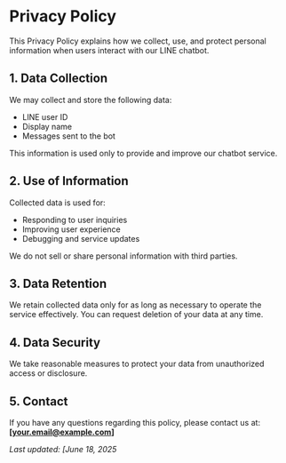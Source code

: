 # Privacy Policy

This Privacy Policy explains how we collect, use, and protect personal information when users interact with our LINE chatbot.

## 1. Data Collection

We may collect and store the following data:
- LINE user ID
- Display name
- Messages sent to the bot

This information is used only to provide and improve our chatbot service.

## 2. Use of Information

Collected data is used for:
- Responding to user inquiries
- Improving user experience
- Debugging and service updates

We do not sell or share personal information with third parties.

## 3. Data Retention

We retain collected data only for as long as necessary to operate the service effectively. You can request deletion of your data at any time.

## 4. Data Security

We take reasonable measures to protect your data from unauthorized access or disclosure.

## 5. Contact

If you have any questions regarding this policy, please contact us at:  
**[your.email@example.com]**

_Last updated: [June 18, 2025_
